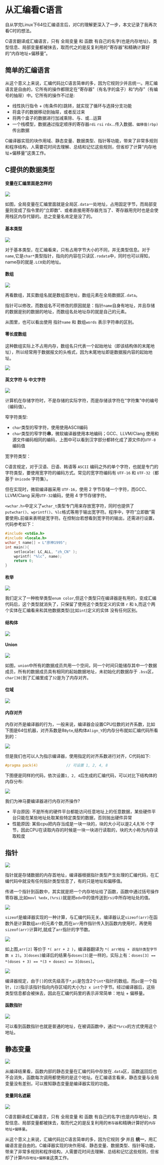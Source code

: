# 从汇编看C语言

自从学完Linux下64位汇编语言后，对C的理解更深入了一步，本文记录了我再次看C时的想法。

C语言翻译成汇编语言，只有 全局变量 和 函数 有自己的名字(也是内存地址)，类型信息、局部变量都被抹去，取而代之的是反复利用的“寄存器”和精确计算好的“内存地址+偏移量”。

## 简单的汇编语言

从这个意义上来说，汇编代码比C语言简单的多，因为它规则少并且统一。用汇编语言是自由的，它所有的操作都限定在“寄存器”（有名字的盒子）和“内存”（有编号的抽屉）中。它所有的操作不过是:

- 线性执行指令 + (有条件的)跳转，就实现了循环与选择分支功能
- 将盒子的数据移动到抽屉，或者反过来
- 将两个盒子的数据进行加减乘除、与、或...运算
- 一个栈模型，数据通过指定顺序的寄存器`rdi` `rsi` `rdx`...传入数据、`偏移值(rbp)`传出数据

C编译器实现的块作用域、静态变量、数据类型、指针等功能，带来了非常多规则和程序结构，人需要花时间去理解、总结和记忆这些规则，但省却了计算“内存地址+偏移量”这类工作。

## C提供的数据类型

#### 变量在汇编里面是怎样的

![](https://img.codekissyoung.com/2019/10/17/9c013c62fc1cdcf550095992b53da58a.png)

如图，全局变量在汇编里面就是全局区`.data`一处地址，占用固定字节，而局部变量则变成了指令里的“立即数”、或者直接用寄存器充当了、寄存器用完时也是会使用栈区内存代替的。总之变量名肯定是没了的。

#### 基本类型

![](https://img.codekissyoung.com/2019/10/16/fe87769709239601d145a6d9e46b0bad.png)

对于基本类型，在汇编看来，只有占用字节大小的不同，并无类型信息。对于`name`,它是`char*`类型指针，指向的内容在只读区`.rodata`中，同时也可以得知，name存的就是`.LC0`处的地址。

#### 数组

![](https://img.codekissyoung.com/2019/10/16/dff1159a9a630d3eef13dc747e361ae6.png)

再看数组，其实数组名就是数组首地址，数组元素在全局数据区`.data`。

指针可以修改，而数组名不可修改的原因就是：指针`name`自身有地址，并且存储的数据是别的数据的地址，而数组名处地址存的就是自己的元素。

从图里，也可以看出使用 指针`name` 和 数组`words` 表示字符串的区别。

#### 零长度数组

这种数组实际上不占用内存，数组名只代表一个起始地址（即该结构体的末尾地址），所以经常用于数据报文的头格式，因为末尾地址即是数据报内容的起始地址。

![](https://img.codekissyoung.com/2019/10/20/28d8b82280e3a650ee912d4c3a0680dc.png)

#### 英文字符 与 中文字符

![](https://img.codekissyoung.com/2019/10/17/a6c80e165f7cbf38788355b00ac60b21.png)

计算机在存储字符时，不是存储的实际字符，而是存储该字符在“字符集”中的编号（编码值）。

窄字符类型:

- `char`类型的窄字符，使用使用ASCII编码
- `char`类型的窄字符**串**，微软编译器使用本地编码；GCC、LLVM/Clang 使用和源文件编码相同的编码，上图中可以看到汉字部分都转化成了源文件的`UTF-8`编码值

宽字符类型：

C语言规定，对于汉语、日语、韩语等 `ASCII` 编码之外的单个字符，也就是专门的字符类型，要使用宽字符的编码方式。常见的宽字符编码有 `UTF-16` 和 `UTF-32`（都基于 `Unicode` 字符集）。

但在实现时，微软编译器采用 `UTF-16`，使用 2 字节存储一个字符，而GCC、LLVM/Clang 采用`UTF-32`编码，使用 4 字节存储字符。

`<wchar.h>`中定义了`wchar_t`类型专门用来存放宽字符，同时也提供了`putwchar()`、`wprintf()`、`%lc`格式等用于输出宽字符。程序中，字符“立即数”需要使用`L`前缀来表明是宽字符。在控制台若想看到宽字符的输出，还需进行设置，代码参考如下：

```c
#include <stdio.h>
#include <locale.h>
wchar_t name[] = L"彦神1995";
int main(){
    setlocale( LC_ALL, "zh_CN" );
    wprintf( "%lc", name);
    return 0;
}
```

#### 枚举

![](https://img.codekissyoung.com/2019/10/16/d6df5802ac638b809e842583fb0d409e.png)

我们定义了一种枚举类型`enum color`,但这个类型只在编译器是有用的，变成汇编代码后，这个类型就消失了，只保留了使用这个类型定义的实体 `r` 和 `b`,而这个两个实体在汇编看来和其他数据类型(比如`int`)定义的实体 没有任何区别。

#### 结构体

![](https://img.codekissyoung.com/2019/10/16/f29af8388db357f58e03f2d131d614f4.png)

#### Union

![](https://img.codekissyoung.com/2019/10/16/54d7bfa532d8db26ac59e1978585982f.png)

如图，`union`中所有的数据成员共用一个空间，同一个时间只能储存其中一个数据成员，所有的数据成员具有相同的起始数据地址，未初始化的数据存于 `.bss`区，`char[30]`到了汇编里成了`32`是为了内存对齐。

#### 位域

![](https://img.codekissyoung.com/2019/10/16/6b0b474e87243748fd68a374e7f1a231.png)

#### 内存对齐

内存对齐是编译器的行为，一般来说，编译器会设置CPU位数的对齐系数，比如下图是64位机器，对齐系数是8`Byte`,结构体`Align_Y`的内存分布就如汇编代码所看到的：

![](https://img.codekissyoung.com/2019/10/16/8c94be141eb6432921c96c1bd6d607ef.png)

但是我们也可以人为指示编译器，使用指定的对齐系数进行对齐，C代码如下:

```c
#pragma pack(4)             // 可设置 1, 2, 4, 8
```

下图便是同样的代码，依次设置`1, 2, 4`后生成的汇编代码，可以对比下结构体的内存分布:

![](https://img.codekissyoung.com/2019/10/16/95a85a4b3b8a9389aab22e3690c111e6.png)

我们为神马要编译器进行内存对齐操作?
- 平台原因: 不是所有的硬件平台都能访问任意地址上的任意数据，某些硬件平台只能在某些地址处取某些特定类型的数据，否则抛出硬件异常
- 性能原因: 某些cpu把内存当成是一块一块的，块的大小可以是2,4,8,16 个字节，因此CPU在读取内存的时候是一块一块进行读取的，块的大小称为内存读取粒度

## 指针

![](https://img.codekissyoung.com/2019/10/16/442b6cf4721ee59891ded5dbf20850cd.png)

指针就是存储数据的内存首地址，编译器根据指针类型产生处理的汇编代码，在汇编代码中就没有任何指针类型信息了，有的只是地址和偏移值。

传递一个指针到函数中，其实就是把一个内存地址给了函数，函数中通过括号操作寄存器,比如`movl %edx,(%rsi)`就是把`edx`中的值传送到`rsi`中所存地址处的值。

![](https://img.codekissyoung.com/2019/10/16/41f07926dc1707f5779d5b5b6bcb3888.png)

`sizeof`是编译器实现的一种计算，与汇编代码无关。编译器认定`sizeof(arr)`在函数外是计算数组`arr`的元素个数,而在`arr`用作指针传入到函数内使用时，再使用`sizeof(arr)`计算时,就成了`arr`指针的字节数。

![](https://img.codekissyoung.com/2019/10/16/fcc13a363302e035e7be6c11e3ee879d.png)

如上图,`arr[2]` 等价于 `*( arr + 2 )`，编译器翻译为 `*( arr地址 + 该指针类型字节数 x 2)`。`3[doses]`编译后的结果与`doses[3]`是一样的，实际上有：`doses[3] == *(doses + 3) == *(3 + doses) == 3[doses]`。

![](https://img.codekissyoung.com/2019/10/16/4b5ec62e3023cb070cd15a686d002391.png)

编译器规定，由于`[]`的优先级高于`*`,`pi`是包含2个`int*`指针的数组。而`pz`是一个指针，`[2]`指示该指针指向内存区域的大小为`2 x int`个字节。经过编译器后，这些类型信息都会被抹去，因此在汇编代码里的表示非常简单：地址 + 偏移量。

#### 函数指针

![](https://img.codekissyoung.com/2019/10/17/fc15da877d622baa5f249a641dabcbe7.png)

可以看到函数指针也就是普通的地址，在被调函数中，通过`*%rcx`的方式使用这个地址。

## 静态变量

![](https://img.codekissyoung.com/2019/10/17/7f749ce6cb7e7ec110041f86e5a12dd0.png)

从编译结果看，函数内部的静态变量在汇编代码中存放在`.data`区，函数返回后也不会消失，函数每次调用都使用的是这个地址。在汇编语言看来，静态变量与全局变量没有差别，可以推知静态变量是编译器实现的功能。

#### 变量同名遮蔽

![](https://img.codekissyoung.com/2019/10/17/7e733d98d30bbc58abe562354b5730fd.png)

C语言翻译成汇编语言，只有 全局变量 和 函数 有自己的名字(也是内存地址)，类型信息、局部变量都被抹去，取而代之的是反复利用的`寄存器`和精确计算好的`内存地址+偏移量`。

从这个意义上来说，汇编代码比C语言简单的多，因为它规则 **少** 并且 **统一**，用汇编语言是自由的。C编译器实现的块作用域、静态变量、数据类型、指针等功能，带来了非常多规则和程序结构，人需要花时间去理解、总结和记忆这些规则，但省却了计算`内存地址+偏移量`这类工作。



